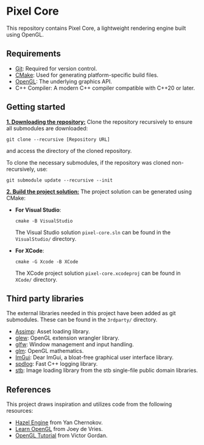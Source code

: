 # Pixel Core
This repository contains Pixel Core, a lightweight rendering engine built using OpenGL.

## Requirements
* [Git](https://git-scm.com): Required for version control.
* [CMake](https://cmake.org): Used for generating platform-specific build files.
* [OpenGL](https://www.opengl.org/): The underlying graphics API.
* C++ Compiler: A modern C++ compiler compatible with C++20 or later.
    
## Getting started
<ins>**1. Downloading the repository:**</ins>
Clone the repository recursively to ensure all submodules are downloaded:
```
git clone --recursive [Repository URL]
```
and access the directory of the cloned repository.

To clone the necessary submodules, if the repository was cloned non-recursively, use:
```
git submodule update --recursive --init
```

<ins>**2. Build the project solution:**</ins>
The project solution can be generated using CMake:

* **For Visual Studio**:
	```
	cmake -B VisualStudio
	```
	The Visual Studio solution `pixel-core.sln` can be found in the `VisualStudio/` directory.

* **For XCode**:
	```
	cmake -G Xcode -B XCode
	```
	The XCode project solution `pixel-core.xcodeproj` can be found in `XCode/` directory.

## Third party libraries
The external libraries needed in this project have been added as git submodules. These can be found in the `3rdparty/` directory.
* [Assimp](https://github.com/assimp/assimp): Asset loading library.
* [glew](https://github.com/nigels-com/glew): OpenGL extension wrangler library.
* [glfw](https://github.com/glfw/glfw): Window management and input handling.
* [glm](https://github.com/g-truc/glm): OpenGL mathematics.
* [ImGui](https://github.com/ocornut/imgui): Dear ImGui, a bloat-free graphical user interface library.
* [spdlog](https://github.com/gabime/spdlog): Fast C++ logging library.
* [stb](https://github.com/nothings/stb): Image loading library from the stb single-file public domain libraries.

## References
This project draws inspiration and utilizes code from the following resources:
* [Hazel Engine](https://github.com/TheCherno/Hazel) from Yan Chernokov.
* [Learn OpenGL](https://github.com/JoeyDeVries/LearnOpenGL) from Joey de Vries.
* [OpenGL Tutorial](https://github.com/VictorGordan/opengl-tutorials) from Victor Gordan.
